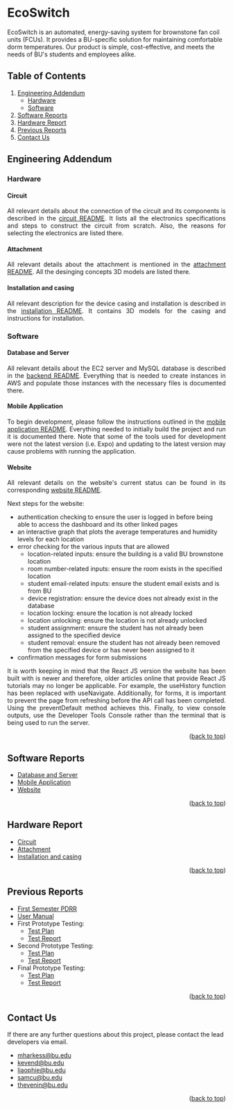 # <div id="top">EcoSwitch</div>
EcoSwitch is an automated, energy-saving system for brownstone fan coil units (FCUs). It provides a BU-specific solution for maintaining comfortable dorm temperatures. Our product is simple, cost-effective, and meets the needs of BU's students and employees alike.

## Table of Contents
  <ol>
    <li>
      <a href="#engineering-addendum">Engineering Addendum</a>
      <ul>
        <li><a href="#hardware">Hardware</a></li>
        <li><a href="#software">Software</a></li>
      </ul>
    </li>
    <li>
      <a href="#software-reports">Software Reports</a>
    </li>
    <li>
      <a href="#hardware-report">Hardware Report</a>
    </li>
    <li>
      <a href="#previous-reports">Previous Reports</a>
    </li>
    <li>
      <a href="#contact-us">Contact Us</a>
    </li>
  </ol>

## Engineering Addendum
<p align="justify"></p>

### Hardware
<p align="justify"></p>

#### Circuit
<p align="justify">
  All relevant details about the connection of the circuit and its components is described in the <a href="https://github.com/mharkess/EcoSwitch/blob/main/EcoSwitch_Circuit/Circuit_Diagram.md">circuit README</a>. It lists all the electronics specifications and steps to construct the circuit from scratch. Also, the reasons for selecting the electronics are listed there.
</p>


#### Attachment
<p align="justify">
  All relevant details about the attachment is mentioned in the <a href="https://github.com/mharkess/EcoSwitch/blob/main/EcoSwitch_attachmen/Readme_attachment.md">attachment README</a>. All the desinging concepts 3D models are listed there.
</p>

#### Installation and casing
<p align="justify">
  All relevant description for the device casing and installation is described in the <a href="https://github.com/mharkess/EcoSwitch/blob/main/EcoSwitch_Casing_and_install/readme_installation.md">installation README</a>. It contains 3D models for the casing and instructions for installation.
</p>





### Software
<p align="justify"></p>

#### Database and Server
<p align="justify">
  All relevant details about the EC2 server and MySQL database is described in the <a href="https://github.com/mharkess/EcoSwitch/blob/main/EcoSwitch_Database/README_Software_Backend.md">backend README</a>. Everything that is needed to create instances in AWS and populate those instances with the necessary files is documented there.
</p>

#### Mobile Application
<p align="justify">
  To begin development, please follow the instructions outlined in the 
  <a href="https://github.com/mharkess/EcoSwitch/blob/main/EcoSwitchApp/README_Software_MobileApp.md#development-and-build-information">mobile application README</a>. 
  Everything needed to initially build the project and run it is documented there. Note that some of the tools used for development were not the latest version (i.e. Expo) and updating to the latest version may cause problems with running the application.
</p>

#### Website
<p align="justify">
  All relevant details on the website's current status can be found in its corresponding <a href="https://github.com/mharkess/EcoSwitch/blob/main/EcoSwitch%20Website/README_Software_Website.md">website README</a>.
</p>

Next steps for the website:
- authentication checking to ensure the user is logged in before being able to access the dashboard and its other linked pages
- an interactive graph that plots the average temperatures and humidity levels for each location
- error checking for the various inputs that are allowed
  - location-related inputs: ensure the building is a valid BU brownstone location
  - room number-related inputs: ensure the room exists in the specified location
  - student email-related inputs: ensure the student email exists and is from BU
  - device registration: ensure the device does not already exist in the database
  - location locking: ensure the location is not already locked
  - location unlocking: ensure the location is not already unlocked
  - student assignment: ensure the student has not already been assigned to the specified device
  - student removal: ensure the student has not already been removed from the specified device or has never been assigned to it
- confirmation messages for form submissions

<p align="justify">It is worth keeping in mind that the React JS version the website has been built with is newer and therefore, older articles online that provide React JS tutorials may no longer be applicable. For example, the useHistory function has been replaced with useNavigate. Additionally, for forms, it is important to prevent the page from refreshing before the API call has been completed. Using the preventDefault method achieves this. Finally, to view console outputs, use the Developer Tools Console rather than the terminal that is being used to run the server.</p>

<p align="right">(<a href="#top">back to top</a>)</p>

## Software Reports

- [Database and Server](https://github.com/mharkess/EcoSwitch/blob/main/EcoSwitch_Database/README_Software_Backend.md)
- [Mobile Application](https://github.com/mharkess/EcoSwitch/blob/main/EcoSwitchApp/README_Software_MobileApp.md)
- [Website](https://github.com/mharkess/EcoSwitch/blob/main/EcoSwitch%20Website/README_Software_Website.md)

<p align="right">(<a href="#top">back to top</a>)</p>

## Hardware Report

- [Circuit](https://github.com/mharkess/EcoSwitch/blob/main/EcoSwitch_Circuit/Circuit_Diagram.md)
- [Attachment](https://github.com/mharkess/EcoSwitch/blob/main/EcoSwitch_attachmen/Readme_attachment.md)
- [Installation and casing](https://github.com/https://github.com/mharkess/EcoSwitch/blob/main/EcoSwitch_Casing_and_install/readme_installation.md)

<p align="right">(<a href="#top">back to top</a>)</p>

## Previous Reports

- [First Semester PDRR](https://github.com/mharkess/EcoSwitch/blob/main/Project%20Reports/First%20Semester%20PDRR%20Report.pdf)
- [User Manual](https://github.com/mharkess/EcoSwitch/blob/main/Project%20Reports/User%20Manual.pdf)
- First Prototype Testing:
  - [Test Plan](https://github.com/mharkess/EcoSwitch/blob/main/Project%20Reports/Testing/First%20Prototype%20Test%20Plan.pdf)
  - [Test Report](https://github.com/mharkess/EcoSwitch/blob/main/Project%20Reports/Testing/First%20Prototype%20Test%20Report.pdf)
- Second Prototype Testing:
  - [Test Plan](https://github.com/mharkess/EcoSwitch/blob/main/Project%20Reports/Testing/Second%20Prototype%20Test%20Plan.pdf)
  - [Test Report](https://github.com/mharkess/EcoSwitch/blob/main/Project%20Reports/Testing/Second%20Prototype%20Test%20Report.pdf)
- Final Prototype Testing:
  - [Test Plan](https://github.com/mharkess/EcoSwitch/blob/main/Project%20Reports/Testing/Final%20Prototype%20Test%20Plan.pdf)
  - [Test Report](https://github.com/mharkess/EcoSwitch/blob/main/Project%20Reports/Testing/Final%20Prototype%20Test%20Report.pdf)

<p align="right">(<a href="#top">back to top</a>)</p>

## Contact Us

If there are any further questions about this project, please contact the lead developers via email.
- mharkess@bu.edu
- kevend@bu.edu
- liaophie@bu.edu
- samcu@bu.edu
- thevenin@bu.edu 

<p align="right">(<a href="#top">back to top</a>)</p>
